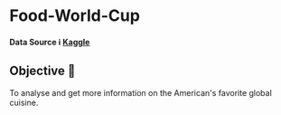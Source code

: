 # Food-World-Cup

#### Data Source ℹ️  [Kaggle](https://www.kaggle.com/tunguz/food-world-cup)

## Objective 🔑   
To analyse and get more information on the American's favorite global cuisine.  

